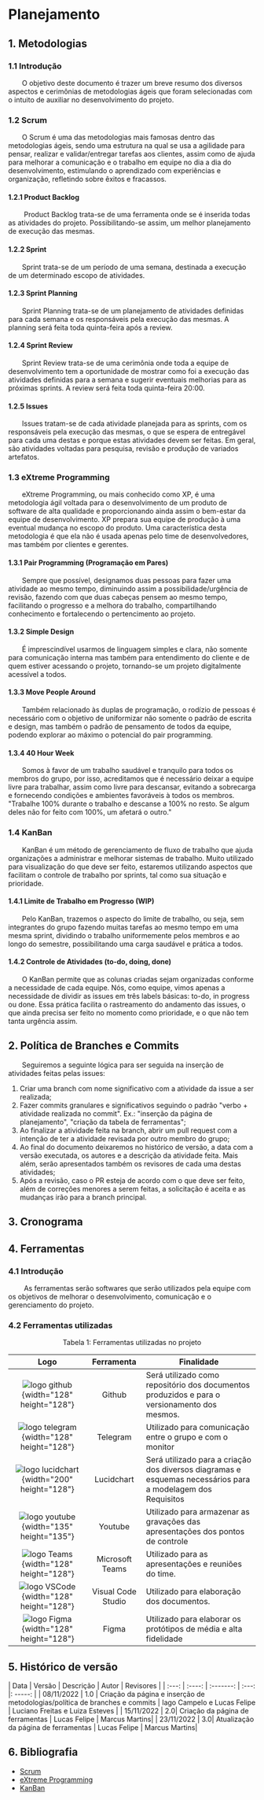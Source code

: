 # Planejamento

## 1. Metodologias

### 1.1 Introdução

&emsp;&emsp;O objetivo deste documento é trazer um breve resumo dos diversos aspectos e cerimônias de metodologias ágeis que foram selecionadas com o intuito de auxiliar no desenvolvimento do projeto.

### 1.2 Scrum

&emsp;&emsp;O Scrum é uma das metodologias mais famosas dentro das metodologias ágeis, sendo uma estrutura na qual se usa a agilidade para pensar, realizar e validar/entregar tarefas aos clientes, assim como de ajuda para melhorar a comunicação e o trabalho em equipe no dia a dia do desenvolvimento, estimulando o aprendizado com experiências e organização, refletindo sobre êxitos e fracassos.

#### 1.2.1 Product Backlog

&emsp;&emsp; Product Backlog trata-se de uma ferramenta onde se é inserida todas as atividades do projeto. Possibilitando-se assim, um melhor planejamento de execução das mesmas.

#### 1.2.2 Sprint

&emsp;&emsp;Sprint trata-se de um período de uma semana, destinada a execução de um determinado escopo de atividades.

#### 1.2.3 Sprint Planning

&emsp;&emsp;Sprint Planning trata-se de um planejamento de atividades definidas para cada semana e os responsáveis pela execução das mesmas. A planning será feita toda quinta-feira após a review.

#### 1.2.4 Sprint Review

&emsp;&emsp;Sprint Review trata-se de uma cerimônia onde toda a equipe de desenvolvimento tem a oportunidade de mostrar como foi a execução das atividades definidas para a semana e sugerir eventuais melhorias para as próximas sprints. A review será feita toda quinta-feira 20:00.

#### 1.2.5 Issues

&emsp;&emsp;Issues tratam-se de cada atividade planejada para as sprints, com os responsáveis pela execução das mesmas, o que se espera de entregável para cada uma destas e porque estas atividades devem ser feitas. Em geral, são atividades voltadas para pesquisa, revisão e produção de variados artefatos.

### 1.3 eXtreme Programming

&emsp;&emsp;eXtreme Programming, ou mais conhecido como XP, é uma metodologia ágil voltada para o desenvolvimento de um produto de software de alta qualidade e proporcionando ainda assim o bem-estar da equipe de desenvolvimento. XP prepara sua equipe de produção à uma eventual mudança no escopo do produto. Uma característica desta metodologia é que ela não é usada apenas pelo time de desenvolvedores, mas também por clientes e gerentes.

#### 1.3.1 Pair Programming (Programação em Pares)

&emsp;&emsp;Sempre que possível, designamos duas pessoas para fazer uma atividade ao mesmo tempo, diminuindo assim a possibilidade/urgência de revisão, fazendo com que duas cabeças pensem ao mesmo tempo, facilitando o progresso e a melhora do trabalho, compartilhando conhecimento e fortalecendo o pertencimento ao projeto.

#### 1.3.2 Simple Design

&emsp;&emsp;É imprescindível usarmos de linguagem simples e clara, não somente para comunicação interna mas também para entendimento do cliente e de quem estiver acessando o projeto, tornando-se um projeto digitalmente acessível a todos.

#### 1.3.3 Move People Around

&emsp;&emsp;Também relacionado às duplas de programação, o rodízio de pessoas é necessário com o objetivo de uniformizar não somente o padrão de escrita e design, mas também o padrão de pensamento de todos da equipe, podendo explorar ao máximo o potencial do pair programming.

#### 1.3.4 40 Hour Week

&emsp;&emsp;Somos à favor de um trabalho saudável e tranquilo para todos os membros do grupo, por isso, acreditamos que é necessário deixar a equipe livre para trabalhar, assim como livre para descansar, evitando a sobrecarga e fornecendo condições e ambientes favoráveis à todos os membros. "Trabalhe 100% durante o trabalho e descanse a 100% no resto. Se algum deles não for feito com 100%, um afetará o outro."

### 1.4 KanBan

&emsp;&emsp;KanBan é um método de gerenciamento de fluxo de trabalho que ajuda organizações a administrar e melhorar sistemas de trabalho. Muito utilizado para visualização do que deve ser feito, estaremos utilizando aspectos que facilitam o controle de trabalho por sprints, tal como sua situação e prioridade.

#### 1.4.1 Limite de Trabalho em Progresso (WIP)

&emsp;&emsp;Pelo KanBan, trazemos o aspecto do limite de trabalho, ou seja, sem integrantes do grupo fazendo muitas tarefas ao mesmo tempo em uma mesma sprint, dividindo o trabalho uniformemente pelos membros e ao longo do semestre, possibilitando uma carga saudável e prática a todos.

#### 1.4.2 Controle de Atividades (to-do, doing, done)

&emsp;&emsp;O KanBan permite que as colunas criadas sejam organizadas conforme a necessidade de cada equipe. Nós, como equipe, vimos apenas a necessidade de dividir as issues em três labels básicas: to-do, in progress ou done. Essa prática facilita o rastreamento do andamento das issues, o que ainda precisa ser feito no momento como prioridade, e o que não tem tanta urgência assim.

## 2. Política de Branches e Commits

&emsp;&emsp;Seguiremos a seguinte lógica para ser seguida na inserção de atividades feitas pelas issues:

1. Criar uma branch com nome significativo com a atividade da issue a ser realizada;
2. Fazer commits granulares e significativos seguindo o padrão "verbo + atividade realizada no commit". Ex.: "inserção da página de planejamento", "criação da tabela de ferramentas";
3. Ao finalizar a atividade feita na branch, abrir um pull request com a intenção de ter a atividade revisada por outro membro do grupo;
4. Ao final do documento deixaremos no histórico de versão, a data com a versão executada, os autores e a descrição da atividade feita. Mais além, serão apresentados também os revisores de cada uma destas atividades;
5. Após a revisão, caso o PR esteja de acordo com o que deve ser feito, além de correções menores a serem feitas, a solicitação é aceita e as mudanças irão para a branch principal.

## 3. Cronograma

## 4. Ferramentas

### 4.1 Introdução
    
&emsp;&emsp; As ferramentas serão softwares que serão utilizados pela equipe com os objetivos de melhorar o desenvolvimento, comunicação e o gerenciamento do projeto. 

### 4.2 Ferramentas utilizadas

<div style="text-align: center">
<p>Tabela 1: Ferramentas utilizadas no projeto</p>
</div>

|                                       Logo                                        |     Ferramenta     | Finalidade                                                                                                  |
| :-------------------------------------------------------------------------------: | :----------------: | ----------------------------------------------------------------------------------------------------------- |
|     ![logo github](../assets/logos/github-logo.png){width="128" height="128"}     |       Github       | Será utilizado como repositório dos documentos produzidos e para o versionamento dos mesmos.                |
|   ![logo telegram](../assets/logos/telegram-logo.png){width="128" height="128"}   |      Telegram      | Utilizado para comunicação entre o grupo e com o monitor                                                    |
|   ![logo lucidchart](../assets/logos/lucid-logo.png){width="200" height="128"}    |     Lucidchart     | Será utilizado para a criação dos diversos diagramas e esquemas necessários para a modelagem dos Requisitos |
|      ![logo youtube](../assets/logos/youtube.png){width="135" height="135"}       |      Youtube       | Utilizado para armazenar as gravações das apresentações dos pontos de controle                              |
| ![logo Teams](../assets/logos/microsoft-teams-logo.png){width="128" height="128"} |  Microsoft Teams   | Utilizado para as apresentações e reuniões do time.                                                         |
|       ![logo VSCode](../assets/logos/VSCode.png){width="128" height="128"}        | Visual Code Studio | Utilizado para elaboração dos documentos.                                                                   |
|      ![logo Figma](../assets/logos/figma-logo.png){width="128" height="128"}      |       Figma        | Utilizado para elaborar os protótipos de média e alta fidelidade                                            |

## 5. Histórico de versão

| Data  | Versão | Descrição | Autor | Revisores |
| :---: | :----: | :-------: | :---: |: -----:    |
| 08/11/2022 | 1.0 | Criação da página e inserção de metodologias/política de branches e commits | Iago Campelo e Lucas Felipe | Luciano Freitas e Luiza Esteves |
| 15/11/2022 | 2.0| Criação da página de ferramentas | Lucas Felipe | Marcus Martins|
| 23/11/2022 | 3.0| Atualização da página de ferramentas | Lucas Felipe | Marcus Martins|
      

## 6. Bibliografia

- [Scrum](https://www.atlassian.com/br/agile/scrum)
- [eXtreme Programming](https://www.devmedia.com.br/extreme-programming-conceitos-e-praticas/1498#Programming)
- [KanBan](https://kanbanize.com/kanban-resources/getting-started/what-is-kanban)
